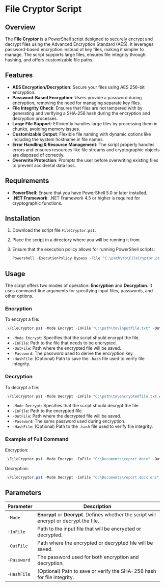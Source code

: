 # File Cryptor Script

## Overview

The **File Cryptor** is a PowerShell script designed to securely encrypt and decrypt files using the Advanced Encryption Standard (AES). It leverages password-based encryption instead of key files, making it simpler to manage. The script supports large files, ensures file integrity through hashing, and offers customizable file paths.

## Features

- **AES Encryption/Decryption**: Secure your files using AES 256-bit encryption.
- **Password-Based Encryption**: Users provide a password during encryption, removing the need for managing separate key files.
- **File Integrity Check**: Ensures that files are not tampered with by generating and verifying a SHA-256 hash during the encryption and decryption processes.
- **Large File Support**: Efficiently handles large files by processing them in chunks, avoiding memory issues.
- **Customizable Output**: Flexible file naming with dynamic options like including the system hostname in file names.
- **Error Handling & Resource Management**: The script properly handles errors and ensures resources like file streams and cryptographic objects are disposed of correctly.
- **Overwrite Protection**: Prompts the user before overwriting existing files to prevent accidental data loss.

## Requirements

- **PowerShell**: Ensure that you have PowerShell 5.0 or later installed.
- **.NET Framework**: .NET Framework 4.5 or higher is required for cryptographic functions.

## Installation

1. Download the script file `FileCryptor.ps1`.
2. Place the script in a directory where you will be running it from.
3. Ensure that the execution policy allows for running PowerShell scripts:

   ```Powershell
   Powershell -ExecutionPolicy Bypass -File "C:\path\to\FileCryptor.ps1"
   ```

## Usage

The script offers two modes of operation: **Encryption** and **Decryption**. It uses command-line arguments for specifying input files, passwords, and other options.

### Encryption

To encrypt a file:

```powershell
.\FileCryptor.ps1 -Mode Encrypt -InFile "C:\path\to\inputfile.txt" -OutFile "C:\path\to\encryptedfile.txt.enc" -Password "YourStrongPassword" -HashFile "C:\path\to\file.hash"
```

- `-Mode Encrypt`: Specifies that the script should encrypt the file.
- `-InFile`: Path to the file that needs to be encrypted.
- `-OutFile`: Path where the encrypted file will be saved.
- `-Password`: The password used to derive the encryption key.
-  `-HashFile`: (Optional) Path to save the `.hash` file used to verify file integrity.

### Decryption

To decrypt a file:

```powershell
.\FileCryptor.ps1 -Mode Decrypt -InFile "C:\path\to\encryptedfile.txt.enc" -OutFile "C:\path\to\decryptedfile.txt" -Password "YourStrongPassword" -HashFile "C:\path\to\file.hash"
```

- `-Mode Decrypt`: Specifies that the script should decrypt the file.
- `-InFile`: Path to the encrypted file.
- `-OutFile`: Path where the decrypted file will be saved.
- `-Password`: The same password used during encryption.
- `-HashFile`: (Optional) Path to the `.hash` file used to verify file integrity.

### Example of Full Command

Encryption:
```powershell
.\FileCryptor.ps1 -Mode Encrypt -InFile "C:\Documents\report.docx" -OutFile "C:\Documents\report.docx.enc" -Password "StrongPassword123" 
```

Decryption:
```powershell
.\FileCryptor.ps1 -Mode Decrypt -InFile "C:\Documents\report.docx.enc" -OutFile "C:\Documents\report_decrypted.docx" -Password "StrongPassword123" -HashFile "C:\Documents\report.hash"
```

## Parameters

| Parameter  | Description                                                                                                  |
|------------|--------------------------------------------------------------------------------------------------------------|
| `-Mode`    | **Encrypt** or **Decrypt**. Defines whether the script will encrypt or decrypt the file.                     |
| `-InFile`  | Path to the input file that will be encrypted or decrypted.                                                   |
| `-OutFile` | Path where the encrypted or decrypted file will be saved.                                                    |
| `-Password`| The password used for both encryption and decryption.                                                        |                        
| `-HashFile`| (Optional) Path to save or verify the SHA-256 hash for file integrity.                                        |

